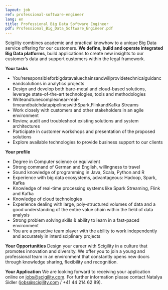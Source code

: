 ```yaml
---
layout: job
ref: professional-software-engineer
lang: en
title: Professional Big Data Software Engineer
pdf: Professional_Big_Data_Software_Engineer.pdf
---
```


Scigility combines academic and practical knowhow to a unique Big Data service offering for our customers. **We define, build and operate integrated Big Data platforms**, build applications to create new insights to our customer’s data and support customers within the legal framework.

**Your tasks**
* You’reresponsibleforbigdatavaluechainsandwillprovidetechnicalguidanceandsolutions in analytics projects
* Design and develop both bare-metal and cloud-based solutions, leverage state-of-the-art technologies, tools and methodologies
* Writeandtunecomplexnear-real-timeandbatchdatapipelineswithSpark,FlinkandKafka Streams
* Work closely with customers and other stakeholders in an agile environment
* Review, audit and troubleshoot existing solutions and system architectures
* Participate in customer workshops and presentation of the proposed solutions
* Explore available technologies to provide business support to our clients

**Your profile**
* Degree in Computer science or equivalent
* Strong command of German and English, willingness to travel
* Sound knowledge of programming in Java, Scala, Python and R
* Experience with big data ecosystems, advantageous: Hadoop, Spark, Kafka
* Knowledge of real-time processing systems like Spark Streaming, Flink and Kafka
* Knowledge of cloud technologies
* Experience dealing with large, poly-structured volumes of data and a good understanding of the entire value chain within the field of data analysis
* Strong problem solving skills & ability to learn in a fast-paced environment
* You are a proactive team player with the ability to work independently and accurately in interdisciplinary projects

**Your Opportunities**
Design your career with Scigility in a culture that promotes innovation and diversity. We offer you to join a young and professional team in an environment that constantly opens new doors through knowledge sharing, flexibility and recognition.

**Your Application**
We are looking forward to receiving your application online on jobs@scigility.com. For further information please contact Natalya Sidler (jobs@scigility.com / +41 44 214 62 89).
